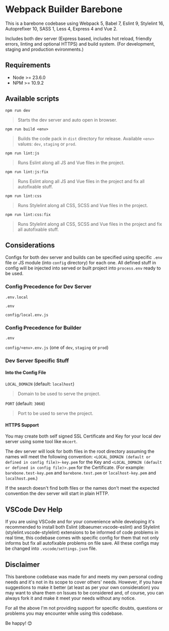 # Webpack Builder Barebone

This is a barebone codebase using Webpack 5, Babel 7, Eslint 9, Stylelint 16, Autoprefixer 10, SASS 1, Less 4, Express 4 and Vue 2.

Includes both dev server (Express based, includes hot reload, friendly errors, linting and optional HTTPS) and build system. (For development, staging and production evironments.)

## Requirements
* Node >= 23.6.0
* NPM >= 10.9.2

## Available scripts

`npm run dev`
> Starts the dev server and auto open in browser.

`npm run build <env>`
> Builds the code pack in `dist` directory for release. Available `<env>` values: `dev`, `staging` or `prod`.

`npm run lint:js`
> Runs Eslint along all JS and Vue files in the project.

`npm run lint:js:fix`
> Runs Eslint along all JS and Vue files in the project and fix all autofixable stuff.

`npm run lint:css`
> Runs Stylelint along all CSS, SCSS and Vue files in the project.

`npm run lint:css:fix`
> Runs Stylelint along all CSS, SCSS and Vue files in the project and fix all autofixable stuff.

## Considerations

Configs for both dev server and builds can be specified using specific `.env` file or JS module (into `config` directory) for each one. All defined stuff in config will be injected into served or built project into `process.env` ready to be used.

### Config Precedence for Dev Server

`.env.local`

`.env`

`config/local.env.js`

### Config Precedence for Builder

`.env`

`config/<env>.env.js` (one of `dev`, `staging` or `prod`)

### Dev Server Specific Stuff
#### Into the Config File

`LOCAL_DOMAIN` (default: `localhost`)
> Domain to be used to serve the project.

`PORT` (default: `3060`)
> Port to be used to serve the project.

#### HTTPS Support
You may create both self signed SSL Certificate and Key for your local dev server using some tool like `mkcert`.

The dev server will look for both files in the root directory assuming the names will meet the following convention: `<LOCAL_DOMAIN (default or defined in config file)>-key.pem` for the Key and `<LOCAL_DOMAIN (default or defined in config file)>.pem` for the Certificate. (For example: `barebone.test-key.pem` and `barebone.test.pem` or `localhost-key.pem` and `localhost.pem`.)

If the search doesn't find both files or the names don't meet the expected convention the dev server will start in plain HTTP.

## VSCode Dev Help
If you are using VSCode and for your convenience while developing it's recommended to install both Eslint (dbaeumer.vscode-eslint) and Stylelint (stylelint.vscode-stylelint) extensions to be informed of code problems in real time, this codebase comes with specific config for them that not only informs but fix all autofixable problems on file save. All these configs may be changed into `.vscode/settings.json` file.

## Disclaimer
This barebone codebase was made for and meets my own personal coding needs and it's not in its scope to cover others' needs. However, if you have suggestions to make it better (at least as per your own consideration) you may want to share them on Issues to be considered and, of course, you can always fork it and make it meet your needs without any notice.

For all the above I'm not providing support for specific doubts, questions or problems you may encounter while using this codebase.

Be happy! 😊

